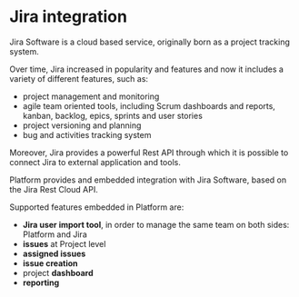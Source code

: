 # Jira integration

Jira Software is a cloud based service, originally born as a project tracking system.

Over time, Jira increased in popularity and features and now it includes a variety of different features, such as:

* project management and monitoring
* agile team oriented tools, including Scrum dashboards and reports, kanban, backlog, epics, sprints and user stories
* project versioning and planning
* bug and activities tracking system

Moreover, Jira provides a powerful Rest API through which it is possible to connect Jira to external application and tools.

Platform provides and embedded integration with Jira Software, based on the Jira Rest Cloud API.

Supported features embedded in Platform are:

* **Jira user import tool**, in order to manage the same team on both sides: Platform and Jira
* **issues** at Project level
* **assigned issues**
* **issue creation**
* project **dashboard**
* **reporting**





